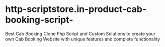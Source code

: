 # http-scriptstore.in-product-cab-booking-script-
Best Cab Booking Clone Php Script and Custom Solutions to create your own Cab Booking Website with unique features and complete functionality
